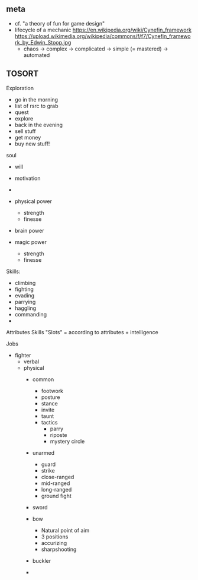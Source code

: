 
## meta
- cf. "a theory of fun for game design"
- lifecycle of a mechanic https://en.wikipedia.org/wiki/Cynefin_framework  https://upload.wikimedia.org/wikipedia/commons/f/f7/Cynefin_framework_by_Edwin_Stoop.jpg
  - chaos -> complex -> complicated -> simple (= mastered) -> automated



## TOSORT


Exploration
- go in the morning
- list of rsrc to grab
- quest
- explore
- back in the evening
- sell stuff
- get money
- buy new stuff!


soul
- will
- motivation
-


- physical power
  - strength
  - finesse
- brain power
- magic power
  - strength
  - finesse

Skills:
- climbing
- fighting
- evading
- parrying
- haggling
- commanding
-



Attributes
Skills
"Slots" = according to attributes + intelligence

Jobs
- fighter
  - verbal
  - physical
    - common
	  - footwork
	  - posture
	  - stance
	  - invite
	  - taunt
	  - tactics
	    - parry
		- riposte
		- mystery circle
    - unarmed
	  - guard
	  - strike
	  - close-ranged
	  - mid-ranged
	  - long-ranged
	  - ground fight

    - sword
    - bow
	  - Natural point of aim
	  - 3 positions
	  - accurizing
	  - sharpshooting
    - buckler
    -
